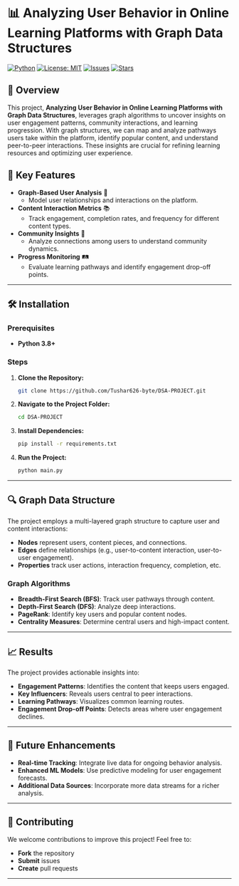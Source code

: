 
# 📊 Analyzing User Behavior in Online Learning Platforms with Graph Data Structures

[![Python](https://img.shields.io/badge/Python-3.8%2B-blue)](https://www.python.org/)
[![License: MIT](https://img.shields.io/badge/License-MIT-yellow.svg)](https://opensource.org/licenses/MIT)
[![Issues](https://img.shields.io/github/issues/Tushar626-byte/DSA-PROJECT)](https://github.com/Tushar626-byte/DSA-PROJECT/issues)
[![Stars](https://img.shields.io/github/stars/Tushar626-byte/DSA-PROJECT?style=social)](https://github.com/Tushar626-byte/DSA-PROJECT/stargazers)

## 🚀 Overview

This project, **Analyzing User Behavior in Online Learning Platforms with Graph Data Structures**, leverages graph algorithms to uncover insights on user engagement patterns, community interactions, and learning progression. With graph structures, we can map and analyze pathways users take within the platform, identify popular content, and understand peer-to-peer interactions. These insights are crucial for refining learning resources and optimizing user experience.

## 🌟 Key Features

- **Graph-Based User Analysis** 🧩
  - Model user relationships and interactions on the platform.
- **Content Interaction Metrics** 📚
  - Track engagement, completion rates, and frequency for different content types.
- **Community Insights** 👥
  - Analyze connections among users to understand community dynamics.
- **Progress Monitoring** 🛤️
  - Evaluate learning pathways and identify engagement drop-off points.

---

## 🛠️ Installation

### Prerequisites

- **Python 3.8+**

### Steps

1. **Clone the Repository:**
   ```bash
   git clone https://github.com/Tushar626-byte/DSA-PROJECT.git
   ```

2. **Navigate to the Project Folder:**
   ```bash
   cd DSA-PROJECT
   ```

3. **Install Dependencies:**
   ```bash
   pip install -r requirements.txt
   ```

4. **Run the Project:**
   ```bash
   python main.py
   ```

---

## 🔍 Graph Data Structure

The project employs a multi-layered graph structure to capture user and content interactions:

- **Nodes** represent users, content pieces, and connections.
- **Edges** define relationships (e.g., user-to-content interaction, user-to-user engagement).
- **Properties** track user actions, interaction frequency, completion, etc.

### Graph Algorithms

- **Breadth-First Search (BFS)**: Track user pathways through content.
- **Depth-First Search (DFS)**: Analyze deep interactions.
- **PageRank**: Identify key users and popular content nodes.
- **Centrality Measures**: Determine central users and high-impact content.

---

## 📈 Results

The project provides actionable insights into:
- **Engagement Patterns**: Identifies the content that keeps users engaged.
- **Key Influencers**: Reveals users central to peer interactions.
- **Learning Pathways**: Visualizes common learning routes.
- **Engagement Drop-off Points**: Detects areas where user engagement declines.

---

## 🔮 Future Enhancements

- **Real-time Tracking**: Integrate live data for ongoing behavior analysis.
- **Enhanced ML Models**: Use predictive modeling for user engagement forecasts.
- **Additional Data Sources**: Incorporate more data streams for a richer analysis.

---

## 🤝 Contributing

We welcome contributions to improve this project! Feel free to:
- **Fork** the repository
- **Submit** issues
- **Create** pull requests

---
